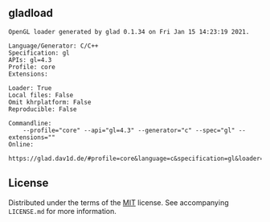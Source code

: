 ## gladload

    OpenGL loader generated by glad 0.1.34 on Fri Jan 15 14:23:19 2021.

    Language/Generator: C/C++
    Specification: gl
    APIs: gl=4.3
    Profile: core
    Extensions:

    Loader: True
    Local files: False
    Omit khrplatform: False
    Reproducible: False

    Commandline:
        --profile="core" --api="gl=4.3" --generator="c" --spec="gl" --extensions=""
    Online:
        https://glad.dav1d.de/#profile=core&language=c&specification=gl&loader=on&api=gl%3D4.3

<!--
## Acknowlegements
-->

## License

Distributed under the terms of the [MIT](https://choosealicense.com/licenses/mit/) license. See  accompanying `LICENSE.md` for more information.

